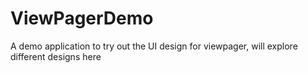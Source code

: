ViewPagerDemo
=============

A demo application to try out the UI design for viewpager, will explore different designs here
